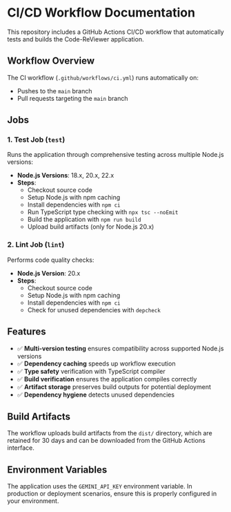 # CI/CD Workflow Documentation

This repository includes a GitHub Actions CI/CD workflow that automatically tests and builds the Code-ReViewer application.

## Workflow Overview

The CI workflow (`.github/workflows/ci.yml`) runs automatically on:
- Pushes to the `main` branch
- Pull requests targeting the `main` branch

## Jobs

### 1. Test Job (`test`)
Runs the application through comprehensive testing across multiple Node.js versions:

- **Node.js Versions**: 18.x, 20.x, 22.x
- **Steps**:
  - Checkout source code
  - Setup Node.js with npm caching
  - Install dependencies with `npm ci`
  - Run TypeScript type checking with `npx tsc --noEmit`
  - Build the application with `npm run build`
  - Upload build artifacts (only for Node.js 20.x)

### 2. Lint Job (`lint`)
Performs code quality checks:

- **Node.js Version**: 20.x
- **Steps**:
  - Checkout source code
  - Setup Node.js with npm caching
  - Install dependencies with `npm ci`
  - Check for unused dependencies with `depcheck`

## Features

- ✅ **Multi-version testing** ensures compatibility across supported Node.js versions
- ✅ **Dependency caching** speeds up workflow execution
- ✅ **Type safety** verification with TypeScript compiler
- ✅ **Build verification** ensures the application compiles correctly
- ✅ **Artifact storage** preserves build outputs for potential deployment
- ✅ **Dependency hygiene** detects unused dependencies

## Build Artifacts

The workflow uploads build artifacts from the `dist/` directory, which are retained for 30 days and can be downloaded from the GitHub Actions interface.

## Environment Variables

The application uses the `GEMINI_API_KEY` environment variable. In production or deployment scenarios, ensure this is properly configured in your environment.